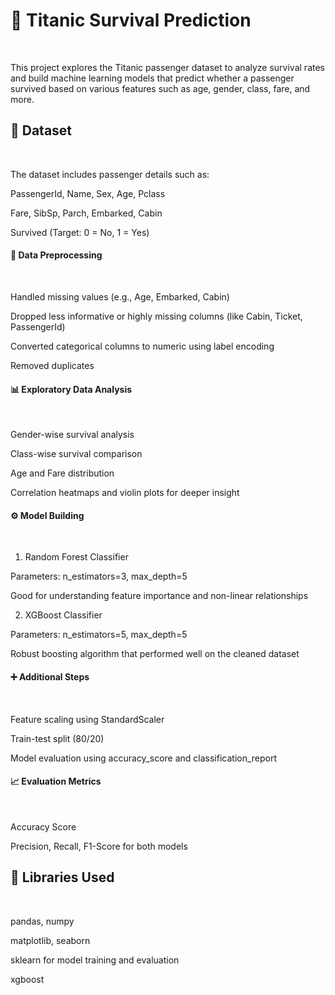 <h1>🚢 Titanic Survival Prediction</h1> </br>

<p>This project explores the Titanic passenger dataset to analyze survival rates and build machine learning models that predict whether a passenger survived based on various features such as age, gender, class, fare, and more.</p>

<h2>📁 Dataset</h2> </br>

The dataset includes passenger details such as:</br>

PassengerId, Name, Sex, Age, Pclass </br>

Fare, SibSp, Parch, Embarked, Cabin </br>

Survived (Target: 0 = No, 1 = Yes) </br>

<h4>🧹 Data Preprocessing</h4> </br>

Handled missing values (e.g., Age, Embarked, Cabin) </br>

Dropped less informative or highly missing columns (like Cabin, Ticket, PassengerId) </br> 

Converted categorical columns to numeric using label encoding </br>

Removed duplicates </br>

<h4>📊 Exploratory Data Analysis</h4> </br>

Gender-wise survival analysis </br>

Class-wise survival comparison </br> 

Age and Fare distribution </br>

Correlation heatmaps and violin plots for deeper insight </br>

<h4>⚙️ Model Building</h4> </br>

1. Random Forest Classifier </br>

Parameters: n_estimators=3, max_depth=5 </br>

Good for understanding feature importance and non-linear relationships </br>

2. XGBoost Classifier </br>

Parameters: n_estimators=5, max_depth=5 </br>

Robust boosting algorithm that performed well on the cleaned dataset </br>

<h4>➕ Additional Steps</h4> </br>

Feature scaling using StandardScaler </br>

Train-test split (80/20) </br>

Model evaluation using accuracy_score and classification_report </br>

<h4>📈 Evaluation Metrics</h4> </br>

Accuracy Score </br>

Precision, Recall, F1-Score for both models </br>

<h2>🧠 Libraries Used</h2> </br>

pandas, numpy </br>

matplotlib, seaborn </br>

sklearn for model training and evaluation </br>

xgboost</br>

